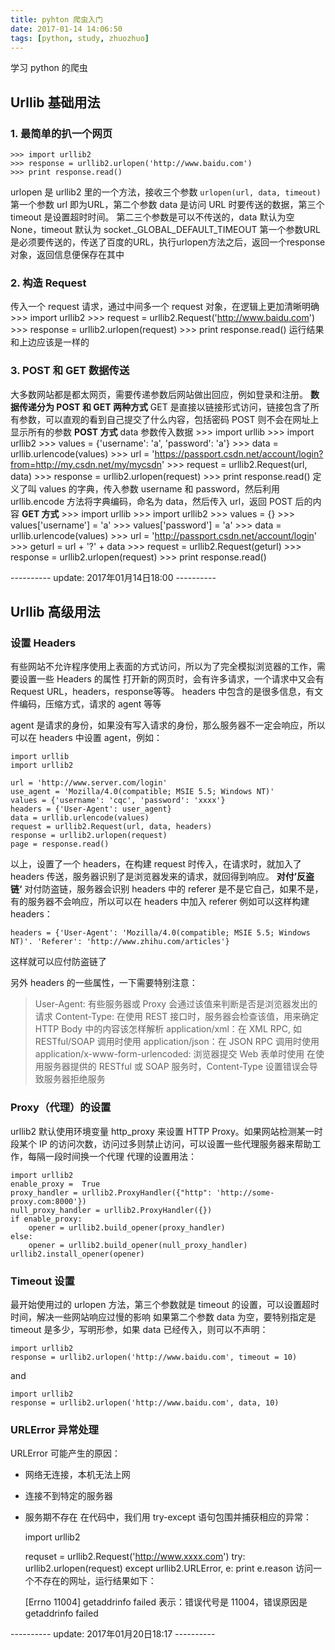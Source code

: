 ```yaml
---
title: pyhton 爬虫入门
date: 2017-01-14 14:06:50
tags: [python, study, zhuozhuo]
---
```


学习 python 的爬虫

## Urllib 基础用法

### 1. 最简单的扒一个网页
    >>> import urllib2
    >>> response = urllib2.urlopen('http://www.baidu.com')
    >>> print response.read()

<!-- more -->

urlopen 是 urllib2 里的一个方法，接收三个参数  `urlopen(url, data, timeout)`
第一个参数 url 即为URL，第二个参数 data 是访问 URL 时要传送的数据，第三个 timeout 是设置超时时间。
第二三个参数是可以不传送的，data 默认为空 None，timeout 默认为 socket._GLOBAL_DEFAULT_TIMEOUT
第一个参数URL是必须要传送的，传送了百度的URL，执行urlopen方法之后，返回一个response对象，返回信息便保存在其中

### 2. 构造 Request
传入一个 request 请求，通过中间多一个 request 对象，在逻辑上更加清晰明确
    >>> import urllib2
    >>> request = urllib2.Request('http://www.baidu.com')
    >>> response = urllib2.urlopen(request)
    >>> print response.read()
运行结果和上边应该是一样的
### 3. POST 和 GET 数据传送
大多数网站都是都太网页，需要传递参数后网站做出回应，例如登录和注册。
**数据传递分为 POST 和 GET 两种方式**
GET 是直接以链接形式访问，链接包含了所有参数，可以直观的看到自己提交了什么内容，包括密码
POST 则不会在网址上显示所有的参数
**POST 方式**
data 参数传入数据
    >>> import urllib
    >>> import urllib2
    >>> values = {'username': 'a', 'password': 'a'}
    >>> data = urllib.urlencode(values)
    >>> url = 'https://passport.csdn.net/account/login?from=http://my.csdn.net/my/mycsdn'
    >>> request = urllib2.Request(url, data)
    >>> response = urllib2.urlopen(request)
    >>> print response.read()
定义了叫 values 的字典，传入参数 username 和 password，然后利用 urllib.encode 方法将字典编码，命名为 data，然后传入 url，返回 POST 后的内容
**GET 方式**
    >>> import urllib
    >>> import urllib2
    >>> values = {}
    >>> values['username'] = 'a'
    >>> values['password'] = 'a'
    >>> data = urllib.urlencode(values)
    >>> url = 'http://passport.csdn.net/account/login'
    >>> geturl = url + '?' + data
    >>> request = urllib2.Request(geturl)
    >>> response = urllib2.urlopen(request)
    >>> print response.read()

---------- update: 2017年01月14日18:00 ----------

## Urllib 高级用法

### 设置 Headers
有些网站不允许程序使用上表面的方式访问，所以为了完全模拟浏览器的工作，需要设置一些 Headers 的属性
打开新的网页时，会有许多请求，一个请求中又会有 Request URL，headers，response等等。
headers 中包含的是很多信息，有文件编码，压缩方式，请求的 agent 等等

agent 是请求的身份，如果没有写入请求的身份，那么服务器不一定会响应，所以可以在 headers 中设置 agent，例如：

    import urllib
    import urllib2

    url = 'http://www.server.com/login'
    use_agent = 'Mozilla/4.0(compatible; MSIE 5.5; Windows NT)'
    values = {'username': 'cqc', 'password': 'xxxx'}
    headers = {'User-Agent': user_agent}
    data = urllib.urlencode(values)
    request = urllib2.Request(url, data, headers)
    response = urllib2.urlopen(request)
    page = response.read()

以上，设置了一个 headers，在构建 request 时传入，在请求时，就加入了 headers 传送，服务器识别了是浏览器发来的请求，就回得到响应。
**对付’反盗链‘**
对付防盗链，服务器会识别 headers 中的 referer 是不是它自己，如果不是，有的服务器不会响应，所以可以在 headers 中加入 referer
例如可以这样构建 headers：

    headers = {'User-Agent': 'Mozilla/4.0(compatible; MSIE 5.5; Windows NT)'. 'Referer': 'http://www.zhihu.com/articles'}

这样就可以应付防盗链了

另外 headers 的一些属性，一下需要特别注意：

> User-Agent: 有些服务器或 Proxy 会通过该值来判断是否是浏览器发出的请求
> Content-Type: 在使用 REST 接口时，服务器会检查该值，用来确定 HTTP Body 中的内容该怎样解析
> application/xml：在 XML RPC, 如 RESTful/SOAP 调用时使用
> application/json：在 JSON RPC 调用时使用
> application/x-www-form-urlencoded: 浏览器提交 Web 表单时使用
> 在使用服务器提供的 RESTful 或 SOAP 服务时，Content-Type 设置错误会导致服务器拒绝服务

### Proxy（代理）的设置
urllib2 默认使用环境变量 http_proxy 来设置 HTTP Proxy。如果网站检测某一时段某个 IP 的访问次数，访问过多则禁止访问，可以设置一些代理服务器来帮助工作，每隔一段时间换一个代理
代理的设置用法：

    import urllib2
    enable_proxy =  True
    proxy_handler = urllib2.ProxyHandler({"http": 'http://some-proxy.com:8000'})
    null_proxy_handler = urllib2.ProxyHandler({})
    if enable_proxy:
        opener = urllib2.build_opener(proxy_handler)
    else:
        opener = urllib2.build_opener(null_proxy_handler)
    urllib2.install_opener(opener)

### Timeout 设置
最开始使用过的 urlopen 方法，第三个参数就是 timeout 的设置，可以设置超时时间，解决一些网站响应过慢的影响
如果第二个参数 data 为空，要特别指定是 timeout 是多少，写明形参，如果 data 已经传入，则可以不声明：

    import urllib2
    response = urllib2.urlopen('http://www.baidu.com', timeout = 10)
and

    import urllib2
    response = urllib2.urlopen('http://www.baidu.com', data, 10)

### URLError 异常处理
URLError 可能产生的原因：
- 网络无连接，本机无法上网
- 连接不到特定的服务器
- 服务期不存在
在代码中，我们用 try-except 语句包围并捕获相应的异常：

    import urllib2

    requset = urllib2.Request('http://www.xxxx.com')
    try:
        urllib2.urlopen(request)
    except urllib2.URLError, e:
        print e.reason
访问一个不存在的网址，运行结果如下：

    [Errno 11004] getaddrinfo failed
表示：错误代号是 11004，错误原因是 getaddrinfo failed

---------- update: 2017年01月20日18:17 ----------